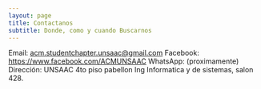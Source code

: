 ```yaml
---
layout: page
title: Contactanos
subtitle: Donde, como y cuando Buscarnos
---	
```

Email: acm.studentchapter.unsaac@gmail.com
Facebook: https://www.facebook.com/ACMUNSAAC
WhatsApp: (proximamente)
Dirección: UNSAAC 4to piso pabellon Ing Informatica y de sistemas, salon 428.

